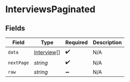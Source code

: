 # InterviewsPaginated


## Fields

| Field                                           | Type                                            | Required                                        | Description                                     |
| ----------------------------------------------- | ----------------------------------------------- | ----------------------------------------------- | ----------------------------------------------- |
| `data`                                          | [Interview](../../models/shared/interview.md)[] | :heavy_check_mark:                              | N/A                                             |
| `nextPage`                                      | *string*                                        | :heavy_check_mark:                              | N/A                                             |
| `raw`                                           | *string*                                        | :heavy_minus_sign:                              | N/A                                             |
